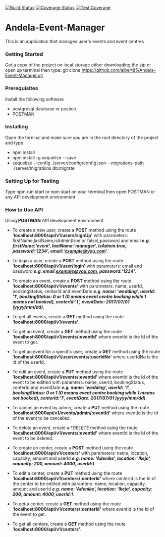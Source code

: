 [![Build Status](https://travis-ci.org/albert85/Andela-Event-Manager.svg?branch=develop)](https://travis-ci.org/albert85/Andela-Event-Manager)
[![Coverage Status](https://coveralls.io/repos/github/albert85/Andela-Event-Manager/badge.svg)](https://coveralls.io/github/albert85/Andela-Event-Manager)
[![Test Coverage](https://api.codeclimate.com/v1/badges/a99a88d28ad37a79dbf6/test_coverage)](https://codeclimate.com/github/codeclimate/codeclimate/test_coverage)
# Andela-Event-Manager
This is an application that manages user's events and event centres

### Getting Started
Get a copy of the project on local storage either downloading the zip or open up terminal then type: git clone https://github.com/albert85/Andela-Event-Manager.git

### Prerequisites
Install the following software
- postgresql database or postico
- POSTMAN

### Installing
Open the terninal and make sure you are in the root directory of the project and type 
- npm install
- npm install -g sequelize --save
- sequelize --config ./server/config/config.json --migrations-path ./server/migrations db:migrate

### Setting Up for Testing
Type npm run start or npm start on your terminal then open POSTMAN or any API development environment

### How to Use API
Using **POSTMAN** API development environment
- To create a new user, create a **POST** method using the route **'localhost:8000/api/v1/users/signUp'** with parameters: firstName,lastName,isAdmin(true or false),password and email **_e.g. firstName:'event', lastName:'manager', isAdmin:true, password:'1234', email:'example@you.com'_**.

- To login a user, create a **POST** method using the route **'localhost:8000/api/v1/user/login'** with parameters: email and password **_e.g. email:example@you.com, password:'1234'_**.

- To create an event, create a **POST** method using the route **'localhost:8000/api/v1/events'** with parameters: name, userId, bookingStatus, centerId and eventDate **_e.g. name: 'wedding', userId: '1', bookingStatus: 0 or 1 (0 means event centre booking while 1 means not booked), centerId:'1', eventDate: 2017/07/01 (yyyy/mm/dd)_**.

- To get all events, create a **GET** method using the route **'localhost:8000/api/v1/events'**.

- To get an event, create a **GET** method using the route **'localhost:8000/api/v1/events/:eventId'** where eventId is the Id of the event to get.

- To get an event for a specific user, create a **GET** method using the route **'localhost:8000/api/v1/user/events/:userIdNo'** where userIdNo is the Id of the userId.

- To edit an event, create a **PUT** method using the route **'localhost:8000/api/v1/events/:eventId'** where eventId is the Id of the event to be editted with paramters:  name, userId, bookingStatus, centerId and eventDate **_e.g. name: 'wedding', userId: '1', bookingStatus: 0 or 1 (0 means event centre booking while 1 means not booked), centerId:'1', eventDate: 2017/07/01 (yyyy/mm/dd)_**.

- To cancel an event by admin, create a **PUT** method using the route **'localhost:8000api/v1/events/admin/:eventId'** where eventId is the Id of the event to be cancelled.

- To delete an event, create a **DELETE* method using the route **'localhost:8000/api/v1/events/:eventId'** where eventId is the Id of the event to be deleted.

- To create an center, create a **POST** method using the route **'localhost:8000/api/v1/centers'** with parameters: name, location, capacity, amount and userId **_e.g. name: 'Adenike', location: 'Ikeja', capacity: 200, amount: 4000, userId:1_**.

- To edit a center, create a **PUT** method using the route **'localhost:8000/api/v1/centers/:centerId'** where centerId is the Id of the center to be editted with paramters:  name, location, capacity, amount and userId **_e.g. name: 'Adenike', location: 'Ikeja', capacity: 200, amount: 4000, userId:1_**.

- To get a center, create a **GET** method using the route **'localhost:8000/api/v1/centers/:centerId'** where eventId is the Id of the event to get.

- To get all centers, create a **GET** method using the route **'localhost:8000/api/v1/centers'**.